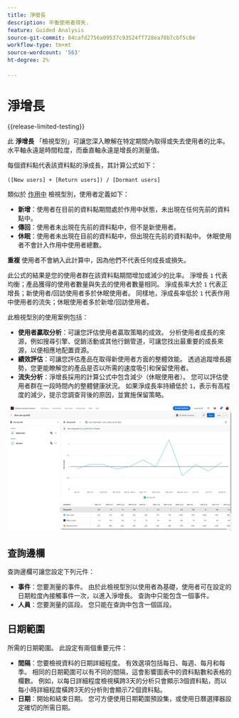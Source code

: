 ```yaml
---
title: 淨增長
description: 平衡使用者得失.
feature: Guided Analysis
source-git-commit: 84cafd2756a09537c93524ff728ea78b7cbf5c8e
workflow-type: tm+mt
source-wordcount: '563'
ht-degree: 2%

---
```


# 淨增長

{{release-limited-testing}}

此 **淨增長** 「檢視型別」可讓您深入瞭解在特定期間內取得或失去使用者的比率。 水平軸永遠是時間粒度，而垂直軸永遠是增長的測量值。

每個資料點代表該資料點的淨成長，其計算公式如下：

`([New users] + [Return users]) / [Dormant users]`

類似於 [作用中](active.md) 檢視型別，使用者定義如下：

* **新增**：使用者在目前的資料點期間處於作用中狀態，未出現在任何先前的資料點中。
* **傳回**：使用者未出現在先前的資料點中，但不是新使用者。
* **休眠**：使用者未出現在目前的資料點中，但出現在先前的資料點中。 休眠使用者不會計入作用中使用者總數。

**重複** 使用者不會納入此計算中，因為他們不代表任何成長或損失。

此公式的結果是您的使用者群在該資料點期間增加或減少的比率。 淨增長 `1` 代表均衡；產品獲得的使用者數量與失去的使用者數量相同。 淨成長率大於 `1` 代表正增長；新使用者/回訪使用者多於休眠使用者。 同樣地，淨成長率低於 `1` 代表作用中使用者的流失；休眠使用者多於新增/回訪使用者。

此檢視型別的使用案例包括：

* **使用者贏取分析**：可讓您評估使用者贏取策略的成效。 分析使用者成長的來源，例如搜尋引擎、促銷活動或其他行銷管道，可讓您找出最重要的成長來源，以便相應地配置資源。
* **績效評估**：可讓您評估產品在取得新使用者方面的整體效能。 透過追蹤增長趨勢，您更能瞭解您的產品是否以所需的速度吸引和保留使用者。
* **流失分析**：淨增長採用的計算公式中包含減少（休眠使用者）。 您可以評估使用者群在一段時間內的整體健康狀況。 如果淨成長率持續低於 `1`，表示有高程度的減少，提示您調查背後的原因，並實施保留策略。

![淨增長](../assets/net-growth.png)

## 查詢邊欄

查詢邊欄可讓您設定下列元件：

* **事件**：您要測量的事件。 由於此檢視型別以使用者為基礎，使用者可在設定的日期粒度內接觸事件一次，以進入淨增長。 查詢中只能包含一個事件。
* **人員**：您要測量的區段。 您只能在查詢中包含一個區段。

## 日期範圍

所需的日期範圍。 此設定有兩個重要元件：

* **間隔**：您要檢視資料的日期詳細程度。 有效選項包括每日、每週、每月和每季。 相同的日期範圍可以有不同的間隔，這會影響圖表中的資料點數和表格的欄數。 例如，以每日詳細程度檢視橫跨3天的分析只會顯示3個資料點，而以每小時詳細程度橫跨3天的分析則會顯示72個資料點。
* **日期**：開始和結束日期。 您可方便使用日期範圍預設集，或使用日曆選擇器設定確切的所需日期。
